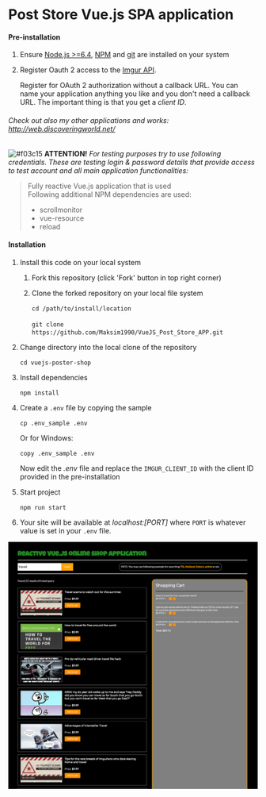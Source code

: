 # Post Store Vue.js SPA application

#### Pre-installation

1. Ensure [Node.js  >=6.4](https://nodejs.org/en/download/), [NPM](https://docs.npmjs.com) and [git](https://git-scm.com/book/en/v2/Getting-Started-Installing-Git) are installed on your system
2. Register Oauth 2 access to the [Imgur API](https://api.imgur.com/oauth2/addclient).

    Register for OAuth 2 authorization without a callback URL. You can name your application anything you like and you don't need a callback URL. The important thing is that you get a *client ID*. 


###### Check out also my other applications and works: http://web.discoveringworld.net/

![#f03c15](https://placehold.it/15/f03c15/000000?text=+)   **ATTENTION!** *For testing purposes try to use following credentials. These are testing login & password details that provide access to test account and all main application functionalities:*

> Fully reactive Vue.js application that is used<br />
> Following additional NPM dependencies are used: <br/>
> - scrollmonitor
> - vue-resource
> - reload




#### Installation

1. Install this code on your local system
     
    1. Fork this repository (click 'Fork' button in top right corner)
    2. Clone the forked repository on your local file system
    
        ```
        cd /path/to/install/location
        
        git clone https://github.com/Maksim1990/VueJS_Post_Store_APP.git
        ```

2. Change directory into the local clone of the repository

    ```
    cd vuejs-poster-shop
    ```

3. Install dependencies

    ```
    npm install
    ```

4. Create a `.env` file by copying the sample

    ```
    cp .env_sample .env
    ```
    
    Or for Windows:
    
    ```
    copy .env_sample .env
    ```
    
    Now edit the *.env* file and replace the `IMGUR_CLIENT_ID` with the client ID provided in the pre-installation
    
5. Start project

    ```
    npm run start
    ```

6. Your site will be available at *localhost:[PORT]* where `PORT` is whatever value is set in your `.env` file.

![Mockup for feature A](https://raw.githubusercontent.com/Maksim1990/VueJS_Post_Store_APP/master/src/vueShop_v1.png)
